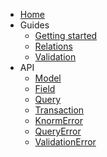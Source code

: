 - [Home](/)
- Guides
  - [Getting started](guides/getting-started.md)
  - [Relations](guides/relations.md)
  - [Validation](guides/validation.md)
- API
  - [Model](api/model.md)
  - [Field](api/field.md)
  - [Query](api/query.md)
  - [Transaction](api/transaction.md)
  - [KnormError](api/knorm-error.md)
  - [QueryError](api/query-error.md)
  - [ValidationError](api/validation-error.md)
